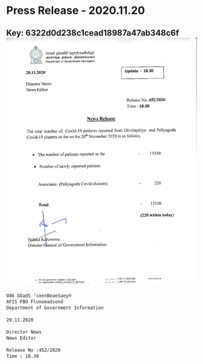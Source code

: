 # Press Release - 2020.11.20 
Key: 6322d0d238c1cead18987a47ab348c6f 
![img](img/6322d0d238c1cead18987a47ab348c6f.jpg)
---
```
O86 GOadS ‘ceenBeaeSaey®
AFIS FBO Flonomadsond
Department of Government Information

20.11.2020

Director News
News Editor

Release No :452/2020
Time : 18.30

 

```
